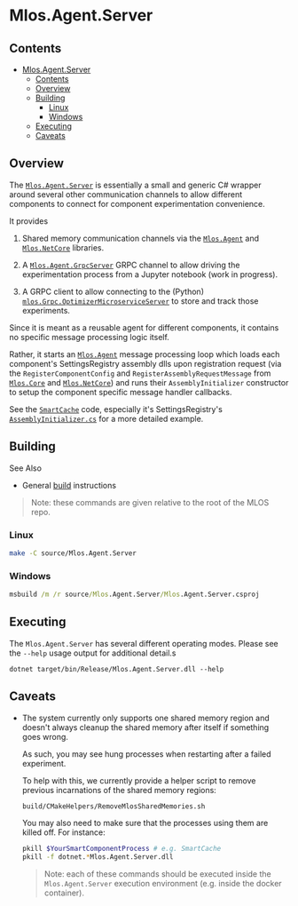 # Mlos.Agent.Server

## Contents

- [Mlos.Agent.Server](#mlosagentserver)
  - [Contents](#contents)
  - [Overview](#overview)
  - [Building](#building)
    - [Linux](#linux)
    - [Windows](#windows)
  - [Executing](#executing)
  - [Caveats](#caveats)

## Overview

The [`Mlos.Agent.Server`](./#mlos-github-tree-view) is essentially a small and generic C# wrapper around several other communication channels to allow different components to connect for component experimentation convenience.

It provides

1. Shared memory communication channels via the [`Mlos.Agent`](../Mlos.Agent/#mlos-github-tree-view) and [`Mlos.NetCore`](../Mlos.NetCore/#mlos-github-tree-view) libraries.

2. A [`Mlos.Agent.GrpcServer`](../Mlos.Agent.GrpcClient/#mlos-github-tree-view) GRPC channel to allow driving the experimentation process from a Jupyter notebook (work in progress).

3. A GRPC client to allow connecting to the (Python) [`mlos.Grpc.OptimizerMicroserviceServer`](../Mlos.Python/mlos/Grpc/OptimizerMicroserviceServer.py#mlos-github-tree-view) to store and track those experiments.

Since it is meant as a reusable agent for different components, it contains no specific message processing logic itself.

Rather, it starts an [`Mlos.Agent`](../Mlos.Agent/#mlos-github-tree-view) message processing loop which loads each component's SettingsRegistry assembly dlls upon registration request (via the `RegisterComponentConfig` and `RegisterAssemblyRequestMessage` from [`Mlos.Core`](../Mlos.Core/#mlos-github-tree-view) and [`Mlos.NetCore`](../Mlos.NetCore/#mlos-github-tree-view)) and runs their `AssemblyInitializer` constructor to setup the component specific message handler callbacks.

See the [`SmartCache`](../Examples/SmartCache/#mlos-github-tree-view) code, especially it's SettingsRegistry's [`AssemblyInitializer.cs`](../Examples/SmartCache/SmartCache.SettingsRegistry/AssemblyInitializer.cs#mlos-github-tree-view) for a more detailed example.

## Building

See Also

- General [build](../../documentation/02-Build.md) instructions

> Note: these commands are given relative to the root of the MLOS repo.

### Linux

```sh
make -C source/Mlos.Agent.Server
```

### Windows

```cmd
msbuild /m /r source/Mlos.Agent.Server/Mlos.Agent.Server.csproj
```

## Executing

The `Mlos.Agent.Server` has several different operating modes.
Please see the `--help` usage output for additional detail.s

```shell
dotnet target/bin/Release/Mlos.Agent.Server.dll --help
```

## Caveats

- The system currently only supports one shared memory region and doesn't always cleanup the shared memory after itself if something goes wrong.

    As such, you may see hung processes when restarting after a failed experiment.

    To help with this, we currently provide a helper script to remove previous incarnations of the shared memory regions:

    ```sh
    build/CMakeHelpers/RemoveMlosSharedMemories.sh
    ```

    You may also need to make sure that the processes using them are killed off.
    For instance:

    ```sh
    pkill $YourSmartComponentProcess # e.g. SmartCache
    pkill -f dotnet.*Mlos.Agent.Server.dll
    ```

    > Note: each of these commands should be executed inside the `Mlos.Agent.Server` execution environment (e.g. inside the docker container).
